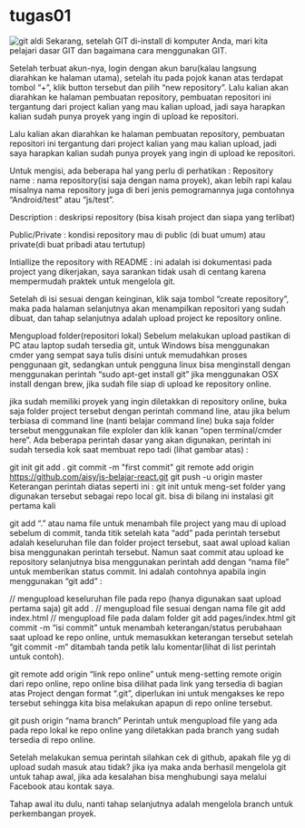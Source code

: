 # tugas01
![git aldi](https://user-images.githubusercontent.com/46733448/51818388-589af300-2301-11e9-9cf5-6fb0f43adf0d.png)
Sekarang, setelah GIT di-install di komputer Anda, mari kita pelajari dasar GIT dan bagaimana cara menggunakan GIT.

Setelah terbuat akun-nya, login dengan akun baru(kalau langsung diarahkan ke halaman utama), setelah itu pada pojok kanan atas terdapat tombol “+”, klik button tersebut dan pilih “new repository”.
Lalu kalian akan diarahkan ke halaman pembuatan repository, pembuatan repositori ini tergantung dari project kalian yang mau kalian upload, jadi saya harapkan kalian sudah punya proyek yang ingin di upload ke repositori.

Lalu kalian akan diarahkan ke halaman pembuatan repository, pembuatan repositori ini tergantung dari project kalian yang mau kalian upload, jadi saya harapkan kalian sudah punya proyek yang ingin di upload ke repositori.

Untuk mengisi, ada beberapa hal yang perlu di perhatikan :
Repository name : nama repository(isi saja dengan nama proyek), akan lebih rapi kalau misalnya nama repository juga di beri jenis pemogramannya juga contohnya “Android/test” atau “js/test”.

Description : deskripsi repository (bisa kisah project dan siapa yang terlibat)

Public/Private : kondisi repository mau di public (di buat umum) atau private(di buat pribadi atau tertutup)

Intiallize the repository with README : ini adalah isi dokumentasi pada project yang dikerjakan, saya sarankan tidak usah di centang karena mempermudah praktek untuk mengelola git.

Setelah di isi sesuai dengan keinginan, klik saja tombol “create repository”, maka pada halaman selanjutnya akan menampilkan repositori yang sudah dibuat, dan tahap selanjutnya adalah upload project ke repository online.

Mengupload folder(repositori lokal)
Sebelum melakukan upload pastikan di PC atau laptop sudah tersedia git, untuk Windows bisa menggunakan cmder yang sempat saya tulis disini untuk memudahkan proses penggunaan git, sedangkan untuk pengguna linux bisa menginstall dengan menggunakan perintah “sudo apt-get install git” jika menggunakan OSX install dengan brew, jika sudah file siap di upload ke repository online.

jika sudah memiliki proyek yang ingin diletakkan di repository online, buka saja folder project tersebut dengan perintah command line, atau jika belum terbiasa di command line (nanti belajar command line) buka saja folder tersebut menggunakan file exploler dan klik kanan “open terminal/cmder here”. Ada beberapa perintah dasar yang akan digunakan, perintah ini sudah tersedia kok saat membuat repo tadi (lihat gambar atas) :

git init 
git add . 
git commit -m "first commit" 
git remote add origin https://github.com/aisy/js-belajar-react.git 
git push -u origin master
Keterangan perintah diatas seperti ini :
git init
untuk meng-set folder yang digunakan tersebut sebagai repo local git. bisa di bilang ini instalasi git pertama kali

git add “.” atau nama file
untuk menambah file project yang mau di upload sebelum di commit, tanda titik setelah kata “add” pada perintah tersebut adalah keseluruhan file dan folder project tersebut, saat awal upload kalian bisa menggunakan perintah tersebut. Namun saat commit atau upload ke repository selanjutnya bisa menggunakan perintah add dengan “nama file” untuk memberikan status commit. Ini adalah contohnya apabila ingin menggunakan “git add” :

// mengupload keseluruhan file pada repo (hanya digunakan saat upload pertama saja)
git add .
// mengupload file sesuai dengan nama file
git add index.html
// mengupload file pada dalam folder
git add pages/index.html
git commit -m “isi commit”
untuk menambah keterangan/status perubahaan saat upload ke repo online, untuk memasukkan keterangan tersebut setelah “git commit -m” ditambah tanda petik lalu komentar(lihat di list perintah untuk contoh).

git remote add origin “link repo online”
untuk meng-setting remote origin dari repo online, repo online bisa dilihat pada link yang tersedia di bagian atas Project dengan format “.git”, diperlukan ini untuk mengakses ke repo tersebut sehingga kita bisa melakukan apapun di repo online tersebut.

git push origin “nama branch”
Perintah untuk mengupload file yang ada pada repo lokal ke repo online yang diletakkan pada branch yang sudah tersedia di repo online.

Setelah melakukan semua perintah silahkan cek di github, apakah file yg di upload sudah masuk atau tidak? jika iya maka anda berhasil mengelola git untuk tahap awal, jika ada kesalahan bisa menghubungi saya melalui Facebook atau kontak saya.

Tahap awal itu dulu, nanti tahap selanjutnya adalah mengelola branch untuk perkembangan proyek.
